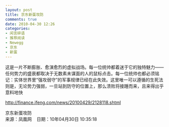```yaml
---
layout: post
title: 京东新蛋攻防
comments: true
date: 2010-04-30 12:26
categories:
- 闲言碎语
- 推荐阅读
- Newegg
- 京东
- 新蛋
---
```


<p>这是一片不断膨胀、愈演愈烈的虚拟战场。每一位统帅都着迷于它的独特魅力——任何势力的盛衰都取决于无数素未谋面的人的鼠标点击。每一位统帅也都必须铭记：实体世界里“强攻弱守”的军事规律已经在此失效。这里唯一可以遵循的生死法则是，无论势力强弱，一旦站到防守的位置上，那么溃败将接踵而来，且来得出乎意料地快</p>
<p><!--more--></p>
<p><a href="http://finance.ifeng.com/news/20100429/2128118.shtml">http://finance.ifeng.com/news/20100429/2128118.shtml</a></p>
<p>京东新蛋攻防<br />来源：凤凰网    日期：10年04月30日 10:35:18</p>				
